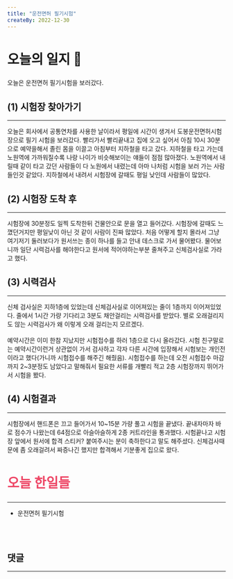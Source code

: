 ```yaml
---
title: "운전면허 필기시험"
createBy: 2022-12-30
---
```



## <h2 style="font-size: 30px">오늘의 일지 🎪</h2>
오늘은 운전면허 필기시험을 보러갔다. 


## (1) 시험장 찾아가기 
---
오늘은 회사에서 공통연차를 사용한 날이라서 평일에 시간이 생겨서 도봉운전면허시험장으로 필기 시험을 보러갔다. 빨리가서 빨리끝내고 집에 오고 싶어서 아침 10시 30분으로 예약을해서 졸린 몸을 이끌고 아침부터 지하철을 타고 갔다. 지하철을 타고 가는데 노원역에 가까워질수록 나랑 나이가 비슷해보이는 얘들이 점점 많아졌다. 노원역에서 내릴때 같이 타고 갔던 사람들이 다 노원에서 내렸는데 아마 나처럼 시험을 보러 가는 사람들인것 같았다. 지하철에서 내려서 시험장에 갈때도 평일 낮인데 사람들이 많았다. 

## (2) 시험장 도착 후
---
시험장에 30분정도 일찍 도착한뒤 건물안으로 문을 열고 들어갔다. 시험장에 갈때도 느꼈던거지만 평일낮이 아닌 것 같이 사람이 진짜 많았다. 처음 어떻게 할지 몰라서 그냥 여기저기 둘러보다가 원서쓰는 종이 하나를 들고 안내 데스크로 가서 물어봤다. 물어보니까 일단 시력검사를 해야한다고 원서에 적어야하는부분 줄쳐주고 신체검사실로 가라고 했다. 

## (3) 시력검사
---
신체 검사실은 지하1층에 있었는데 신체검사실로 이어져있는 줄이 1층까지 이어져있었다. 줄에서 1시간 가량 기다리고 3분도 채안걸리는 시력검사를 받았다. 별로 오래걸리지도 않는 시력검사가 왜 이렇게 오래 걸리는지 모르겠다.
<br>
<br>
예약시간은 이미 한참 지났지만 시험접수를 하러 1층으로 다시 올라갔다. 시험 친구말로는 예약시간이런거 상관없이 가서 검사하고 각자 다른 시간에 입장해서 시험보는 개인전이라고 했다(가니까 시험접수를 해주긴 해줬음). 시험접수를 하는데 오전 시험접수 마감까지 2~3분정도 남았다고 말해줘서 필요한 서류를 개빨리 적고 2층 시험장까지 뛰어가서 시험을 봤다.

## (4) 시험결과
---
시험장에서 핸드폰은 끄고 들어가서 10~15분 가량 풀고 시험을 끝냈다. 끝내자마자 바로 점수가 나왔는데 64점으로 아슬아슬하게 2종 커트라인을 통과했다. 시험끝나고 시험장 앞에서 원서에 합격 스티커? 붙여주시는 분이 축하한다고 말도 해주셨다. 신체검사때문에 좀 오래걸려서 짜증나긴 했지만 합격해서 기분좋게 집으로 왔다.



## <h2 style="color: #ee4867; font-size: 30px">오늘 한일들</h2>
--- 
- 운전면허 필기시험

<br>
<br>

## 댓글
---
<br>

<Comment />
